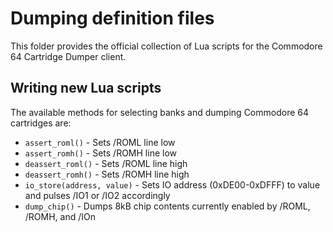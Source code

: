 # Dumping definition files

This folder provides the official collection of Lua scripts for the Commodore 64 Cartridge Dumper client.

## Writing new Lua scripts

The available methods for selecting banks and dumping Commodore 64 cartridges are:
 - `assert_roml()` - Sets /ROML line low
 - `assert_romh()` - Sets /ROMH line low
 - `deassert_roml()` - Sets /ROML line high
 - `deassert_romh()` - Sets /ROMH line high
 - `io_store(address, value)` - Sets IO address (0xDE00-0xDFFF) to value and pulses /IO1 or /IO2 accordingly
 - `dump_chip()` - Dumps 8kB chip contents currently enabled by /ROML, /ROMH, and /IOn
